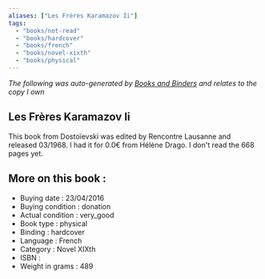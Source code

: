 ```yaml
---
aliases: ["Les Frères Karamazov Ii"] 
tags: 
  - "books/not-read" 
  - "books/hardcover" 
  - "books/french"
  - "books/novel-xixth"
  - "books/physical"
---
```


_The following was auto-generated by [Books and Binders](Books%20and%20Binders.md) and relates to the copy I own_
## Les Frères Karamazov Ii
This book from Dostoïevski was edited by Rencontre Lausanne and released 03/1968. I had it for 0.0€ from Hélène Drago. I don't read the 668 pages yet.

## More on this book :
- Buying date : 23/04/2016
- Buying condition : donation
- Actual condition : very_good
- Book type : physical
- Binding : hardcover
- Language : French
- Category : Novel XIXth
- ISBN : 
- Weight in grams : 489
